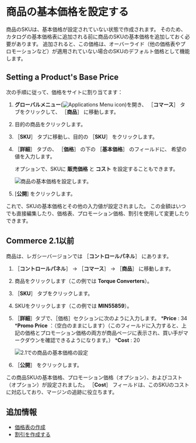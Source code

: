 # 商品の基本価格を設定する

商品のSKUは、基本価格が設定されていない状態で作成されます。 そのため、カタログの基本価格表に追加される前に商品のSKUの基本価格を追加しておく必要があります。 追加されると、この価格は、オーバーライド（他の価格表やプロモーションなど）が適用されていない場合のSKUのデフォルト価格として機能します。

## Setting a Product's Base Price

次の手順に従って、価格をサイトに割り当てます：

1. **グローバルメニュー**(![Applications Menu icon](../images/icon-applications-menu.png))を開き、 ［**コマース**］ タブをクリックして、 ［**商品**］ に移動します。

1. 目的の商品をクリックします。

1. ［**SKU**］ タブに移動し、目的の ［**SKU**］ をクリックします。

1. ［**詳細**］ タブの、 ［**価格**］ の下の ［**基本価格**］ のフィールドに、 希望の値を入力します。

   オプションで、SKUに **販売価格** と **コスト** を設定することもできます。

   ![商品の基本価格を設定します。](./setting-a-products-base-price/images/01.png)

1. [**公開**] をクリックします。

これで、SKUの基本価格とその他の入力値が設定されました。 この金額はいつでも直接編集したり、価格表、プロモーション価格、割引を使用して変更したりできます。

## Commerce 2.1以前

商品は、レガシーバージョンでは ［**コントロールパネル**］ にあります。

1. ［**コントロールパネル**］ → ［**コマース**］ → ［**商品**］ に移動します。
1. 商品をクリックします（この例では **Torque Converters**）。
1. ［**SKU**］ タブをクリックします。
1. SKUをクリックします（この例では **MIN55859**）。
1. ［**詳細**］タブで、［価格］セクションに次のように入力します。
    ***Price** : 34
    ***Promo Price** ：（空白のままにします）（このフィールドに入力すると、上記の価格とプロモーション価格の両方が商品ページに表示され、買い手がマークダウンを確認できるようになります。）
    ***Cost** : 20

    ![2.1での商品の基本価格の設定](./setting-a-products-base-price/images/01.png)

1. ［**公開**］ をクリックします。

この商品SKUの基本価格、プロモーション価格（オプション）、およびコスト（オプション）が設定されました。 ［**Cost**］ フィールドは、このSKUのコストに対応しており、マージンの追跡に役立ちます。

## 追加情報

* [価格表の作成](./creating-a-price-list.md)
* [割引を作成する](./promoting-products/creating-a-discount.md)
